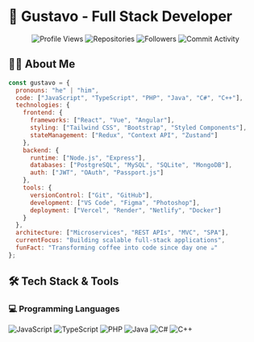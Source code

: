 # 🚀 Gustavo - Full Stack Developer

<div align="center">

![Profile Views](https://komarev.com/ghpvc/?username=fakersl&style=flat-square&label=Profile+Views&color=blue)
![Repositories](https://badges.strrl.dev/repos/fakersl?color=blue&label=Repositories)
![Followers](https://badges.strrl.dev/followers/fakersl?color=blue&label=Followers)
![Commit Activity](https://badges.strrl.dev/commits/annual/fakersl?color=green)

</div>

## 👨‍💻 About Me

```javascript
const gustavo = {
  pronouns: "he" | "him",
  code: ["JavaScript", "TypeScript", "PHP", "Java", "C#", "C++"],
  technologies: {
    frontend: {
      frameworks: ["React", "Vue", "Angular"],
      styling: ["Tailwind CSS", "Bootstrap", "Styled Components"],
      stateManagement: ["Redux", "Context API", "Zustand"]
    },
    backend: {
      runtime: ["Node.js", "Express"],
      databases: ["PostgreSQL", "MySQL", "SQLite", "MongoDB"],
      auth: ["JWT", "OAuth", "Passport.js"]
    },
    tools: {
      versionControl: ["Git", "GitHub"],
      development: ["VS Code", "Figma", "Photoshop"],
      deployment: ["Vercel", "Render", "Netlify", "Docker"]
    }
  },
  architecture: ["Microservices", "REST APIs", "MVC", "SPA"],
  currentFocus: "Building scalable full-stack applications",
  funFact: "Transforming coffee into code since day one ☕"
};
```

## 🛠️ Tech Stack & Tools

### 💻 Programming Languages
![JavaScript](https://img.shields.io/badge/JavaScript-F7DF1E?style=for-the-badge&logo=javascript&logoColor=black)
![TypeScript](https://img.shields.io/badge/TypeScript-007ACC?style=for-the-badge&logo=typescript&logoColor=white)
![PHP](https://img.shields.io/badge/PHP-777BB4?style=for-the-badge&logo=php&logoColor=white)
![Java](https://img.shields.io/badge/Java-ED8B00?style=for-the-badge&logo=java&logoColor=white)
![C#](https://img.shields.io/badge/C%23-239120?style=for-the-badge&logo=c-sharp&logoColor=white)
![C++](https://img.shields.io/badge/C%2B%2B-00599C?style=for-the-badge&logo=c%2B%2B&logoColor=white)
